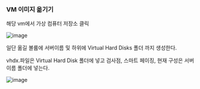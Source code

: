 ### VM 이미지 옮기기

해당 vm에서 가상 컴퓨터 저장소 클릭

![image](https://user-images.githubusercontent.com/38831314/136139938-6a159ac9-7d46-4184-a0ee-569c6d1ed741.png)


일단 옮길 볼륨에 서버이름 및 하위에 Virtual Hard Disks 폴더 까지 생성한다.

vhdx.파일은 Virtual Hard Disk 폴더에 넣고 검사점, 스마트 페이징, 현재 구성은 서버이름 폴더에 넣는다.

![image](https://user-images.githubusercontent.com/38831314/136140123-d900ca0a-b16d-44eb-9ae7-3b3686b8d61e.png)



